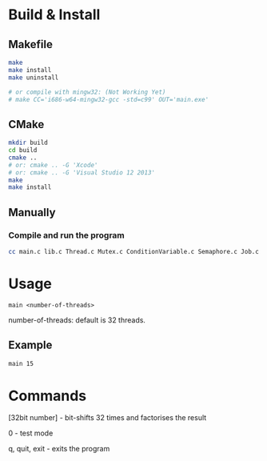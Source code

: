 # Build & Install

## Makefile

```bash
make
make install
make uninstall

# or compile with mingw32: (Not Working Yet)
# make CC='i686-w64-mingw32-gcc -std=c99' OUT='main.exe'
```

## CMake

```bash
mkdir build
cd build
cmake ..
# or: cmake .. -G 'Xcode'
# or: cmake .. -G 'Visual Studio 12 2013'
make
make install
```

## Manually

### Compile and run the program

```bash
cc main.c lib.c Thread.c Mutex.c ConditionVariable.c Semaphore.c Job.c JobQueue.c -o bin/main && bin/main
```

# Usage

`main <number-of-threads>`

number-of-threads: default is 32 threads.

## Example

```bash
main 15
```

# Commands

\[32bit number\] - bit-shifts 32 times and factorises the result

0 - test mode

q, quit, exit - exits the program
